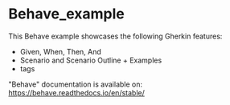 # Behave_example

This Behave example showcases the following Gherkin features:

- Given, When, Then, And
- Scenario and Scenario Outline + Examples
- tags

"Behave" documentation is available on: https://behave.readthedocs.io/en/stable/
